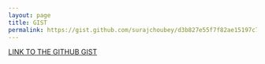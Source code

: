```yaml
---
layout: page
title: GIST
permalink: https://gist.github.com/surajchoubey/d3b827e55f7f82ae15197c74b1a1f0ff
---
```


[LINK TO THE GITHUB GIST](https://gist.github.com/surajchoubey/d3b827e55f7f82ae15197c74b1a1f0ff)